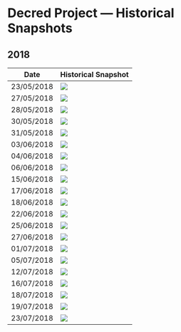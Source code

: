# Decred Project — Historical Snapshots
## 2018

| Date | Historical Snapshot |
| --------- | ---- |
| 23/05/2018 | <img src="/snapshots/230518.png" width="auto%"> |
| 27/05/2018 | <img src="/snapshots/270518.png" width="auto%"> |
| 28/05/2018 | <img src="/snapshots/280518.png" width="auto%"> |
| 30/05/2018 | <img src="/snapshots/300518.png" width="auto%"> |
| 31/05/2018 | <img src="/snapshots/310518.png" width="auto%"> |
| 03/06/2018 | <img src="/snapshots/030618.png" width="auto%"> |
| 04/06/2018 | <img src="/snapshots/040618.png" width="auto%"> |
| 06/06/2018 | <img src="/snapshots/060618.png" width="auto%"> |
| 15/06/2018 | <img src="/snapshots/150618.png" width="auto%"> |
| 17/06/2018 | <img src="/snapshots/170618.png" width="auto%"> |
| 18/06/2018 | <img src="/snapshots/180618.png" width="auto%"> |
| 22/06/2018 | <img src="/snapshots/220618.png" width="auto%"> |
| 25/06/2018 | <img src="/snapshots/250618.png" width="auto%"> |
| 27/06/2018 | <img src="/snapshots/270618.png" width="auto%"> |
| 01/07/2018 | <img src="/snapshots/010718.png" width="auto%"> |
| 05/07/2018 | <img src="/snapshots/050718.png" width="auto%"> |
| 12/07/2018 | <img src="/snapshots/120718.png" width="auto%"> |
| 16/07/2018 | <img src="/snapshots/160718.png" width="auto%"> |
| 18/07/2018 | <img src="/snapshots/180718.png" width="auto%"> |
| 19/07/2018 | <img src="/snapshots/190718.png" width="auto%"> |
| 23/07/2018 | <img src="/snapshots/072318.png" width="auto%"> |
